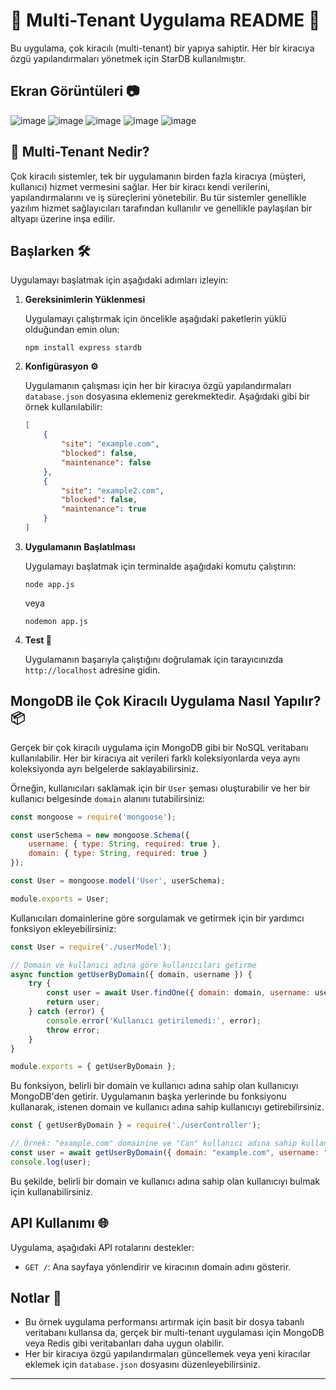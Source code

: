 # 🚀 Multi-Tenant Uygulama README 🏢

Bu uygulama, çok kiracılı (multi-tenant) bir yapıya sahiptir. Her bir kiracıya özgü yapılandırmaları yönetmek için StarDB kullanılmıştır.

## Ekran Görüntüleri 📷

![image](https://github.com/fastuptime/Multi_Tenant_Basic_Example/assets/63351166/ca8d6418-454e-4aa0-b9f8-c4800115b539)
![image](https://github.com/fastuptime/Multi_Tenant_Basic_Example/assets/63351166/23c904ab-e973-49ac-a5e2-d6cdcd009812)
![image](https://github.com/fastuptime/Multi_Tenant_Basic_Example/assets/63351166/de9dd2b0-e806-4612-b95e-c7c17c5603f0)
![image](https://github.com/fastuptime/Multi_Tenant_Basic_Example/assets/63351166/848726a4-0909-4a80-9dde-fb3ef96c0ad5)
![image](https://github.com/fastuptime/Multi_Tenant_Basic_Example/assets/63351166/4f1c29a8-e7b5-406a-801d-4054e910f545)


## 🤔 Multi-Tenant Nedir?

Çok kiracılı sistemler, tek bir uygulamanın birden fazla kiracıya (müşteri, kullanıcı) hizmet vermesini sağlar. Her bir kiracı kendi verilerini, yapılandırmalarını ve iş süreçlerini yönetebilir. Bu tür sistemler genellikle yazılım hizmet sağlayıcıları tarafından kullanılır ve genellikle paylaşılan bir altyapı üzerine inşa edilir.

## Başlarken 🛠️

Uygulamayı başlatmak için aşağıdaki adımları izleyin:

1. **Gereksinimlerin Yüklenmesi**
   
   Uygulamayı çalıştırmak için öncelikle aşağıdaki paketlerin yüklü olduğundan emin olun:
   ```
   npm install express stardb
   ```

2. **Konfigürasyon ⚙️**

   Uygulamanın çalışması için her bir kiracıya özgü yapılandırmaları `database.json` dosyasına eklemeniz gerekmektedir. Aşağıdaki gibi bir örnek kullanılabilir:

   ```json
   [
       {
           "site": "example.com",
           "blocked": false,
           "maintenance": false
       },
       {
           "site": "example2.com",
           "blocked": false,
           "maintenance": true
       }
   ]
   ```

3. **Uygulamanın Başlatılması**

   Uygulamayı başlatmak için terminalde aşağıdaki komutu çalıştırın:
   ```
   node app.js
   ```
   veya
   ```
   nodemon app.js
   ```

4. **Test 🧪**

   Uygulamanın başarıyla çalıştığını doğrulamak için tarayıcınızda `http://localhost` adresine gidin.

## MongoDB ile Çok Kiracılı Uygulama Nasıl Yapılır? 📦

Gerçek bir çok kiracılı uygulama için MongoDB gibi bir NoSQL veritabanı kullanılabilir. Her bir kiracıya ait verileri farklı koleksiyonlarda veya aynı koleksiyonda ayrı belgelerde saklayabilirsiniz.

Örneğin, kullanıcıları saklamak için bir `User` şeması oluşturabilir ve her bir kullanıcı belgesinde `domain` alanını tutabilirsiniz:

```javascript
const mongoose = require('mongoose');

const userSchema = new mongoose.Schema({
    username: { type: String, required: true },
    domain: { type: String, required: true }
});

const User = mongoose.model('User', userSchema);

module.exports = User;
```

Kullanıcıları domainlerine göre sorgulamak ve getirmek için bir yardımcı fonksiyon ekleyebilirsiniz:

```javascript
const User = require('./userModel');

// Domain ve kullanıcı adına göre kullanıcıları getirme
async function getUserByDomain({ domain, username }) {
    try {
        const user = await User.findOne({ domain: domain, username: username });
        return user;
    } catch (error) {
        console.error('Kullanıcı getirilemedi:', error);
        throw error;
    }
}

module.exports = { getUserByDomain };
```

Bu fonksiyon, belirli bir domain ve kullanıcı adına sahip olan kullanıcıyı MongoDB'den getirir. Uygulamanın başka yerlerinde bu fonksiyonu kullanarak, istenen domain ve kullanıcı adına sahip kullanıcıyı getirebilirsiniz.

```javascript
const { getUserByDomain } = require('./userController');

// Örnek: "example.com" domainine ve "Can" kullanıcı adına sahip kullanıcıyı getirme
const user = await getUserByDomain({ domain: "example.com", username: "Can" });
console.log(user);
```
Bu şekilde, belirli bir domain ve kullanıcı adına sahip olan kullanıcıyı bulmak için kullanabilirsiniz.


## API Kullanımı 🌐

Uygulama, aşağıdaki API rotalarını destekler:

- `GET /`: Ana sayfaya yönlendirir ve kiracının domain adını gösterir.
  
## Notlar 📝

- Bu örnek uygulama performansı artırmak için basit bir dosya tabanlı veritabanı kullansa da, gerçek bir multi-tenant uygulaması için MongoDB veya Redis gibi veritabanları daha uygun olabilir.
- Her bir kiracıya özgü yapılandırmaları güncellemek veya yeni kiracılar eklemek için `database.json` dosyasını düzenleyebilirsiniz.

---
